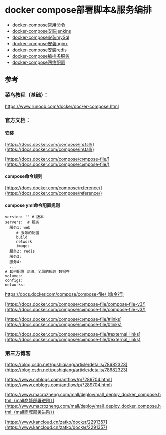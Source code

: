 # docker compose部署脚本&服务编排

* [docker-compose常用命令](./docker-compose/docker-compose常用命令.md)
* [docker-compose安装jenkins](./docker-compose/docker-compose安装jenkins.md)
* [docker-compose安装mySql](./docker-compose/docker-compose安装mySql.md)
* [docker-compose安装nginx](./docker-compose/docker-compose安装nginx.md)
* [docker-compose安装redis](./docker-compose/docker-compose安装redis.md)
* [docker-compose编排多服务](./docker-compose/docker-compose编排多服务.md)
* [docker-compose网络配置](./docker-compose/docker-compose网络配置.md)


## 参考

### 菜鸟教程（基础）：

https://www.runoob.com/docker/docker-compose.html

### 官方文档：

#### 安装
[https://docs.docker.com/compose/install/](https://docs.docker.com/compose/install/)

[https://docs.docker.com/compose/compose-file/](https://docs.docker.com/compose/compose-file/)

#### compose命令规则

[https://docs.docker.com/compose/reference/](https://docs.docker.com/compose/reference/)


#### compose yml命令配置规则

```docker
version: '' # 版本
servers:  # 服务
  服务1: web
     # 服务的配置
     build
     network
     images
  服务2: redis
  服务3:
  服务4:
  ...
# 其他配置 网络，全局的规则 数据卷
volumes:
configs:
networks:
```

[https://docs.docker.com/compose/compose-file/ (命令行)](https://docs.docker.com/compose/compose-file/ (命令行))

[https://docs.docker.com/compose/compose-file/compose-file-v3/](https://docs.docker.com/compose/compose-file/compose-file-v3/)

[https://docs.docker.com/compose/compose-file/#links](https://docs.docker.com/compose/compose-file/#links)

[https://docs.docker.com/compose/compose-file/#external_links](https://docs.docker.com/compose/compose-file/#external_links)


### 第三方博客

[https://blog.csdn.net/pushiqiang/article/details/78682323](https://blog.csdn.net/pushiqiang/article/details/78682323)

[https://www.cnblogs.com/antflow/p/7289704.html](https://www.cnblogs.com/antflow/p/7289704.html)

[https://www.macrozheng.com/mall/deploy/mall_deploy_docker_compose.html（mall商城部署进阶）](https://www.macrozheng.com/mall/deploy/mall_deploy_docker_compose.html（mall商城部署进阶）)

[https://www.kancloud.cn/zatko/docker/2291357](https://www.kancloud.cn/zatko/docker/2291357)




